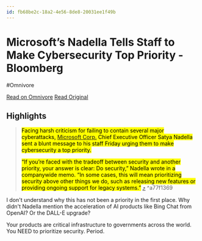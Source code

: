 ```yaml
---
id: fb68be2c-18a2-4e56-8de8-20031ee1f49b
---
```


# Microsoft’s Nadella Tells Staff to Make Cybersecurity Top Priority - Bloomberg
#Omnivore

[Read on Omnivore](https://omnivore.app/me/microsoft-s-nadella-tells-staff-to-make-cybersecurity-top-priori-18f564bf39d)
[Read Original](https://www.bloomberg.com/news/articles/2024-05-02/microsoft-adds-security-chiefs-to-product-groups-in-wake-of-hacking-woes)

## Highlights

> <mark class="hltr-red">Facing harsh criticism for failing to contain several major cyberattacks, [Microsoft Corp.](https://www.bloomberg.com/quote/msft:equity) Chief Executive Officer Satya Nadella sent a blunt message to his staff Friday urging them to make cybersecurity a top priority.</mark>
>
><mark class="hltr-red"> “If you’re faced with the tradeoff between security and another priority, your answer is clear: Do security,” Nadella wrote in a companywide memo. “In some cases, this will mean prioritizing security above other things we do, such as releasing new features or providing ongoing support for legacy systems.”</mark> [⤴️](https://omnivore.app/me/microsoft-s-nadella-tells-staff-to-make-cybersecurity-top-priori-18f564bf39d#a77f1369-d7d3-47af-9d5d-2f973e72c41b)  ^a77f1369

I don't understand why this has not been a priority in the first place. Why didn't Nadella mention the acceleration of AI products like Bing Chat from OpenAI? Or the DALL-E upgrade?

Your products are critical infrastructure to governments across the world. You NEED to prioritize security. Period.

